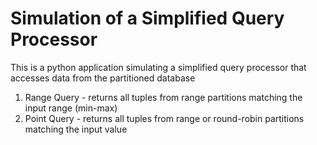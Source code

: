 # Simulation of a Simplified Query Processor
This is a python application simulating a simplified query processor that accesses data from the partitioned database
1. Range Query - returns all tuples from range partitions matching the input range (min-max)
2. Point Query - returns all tuples from range or round-robin partitions matching the input value
